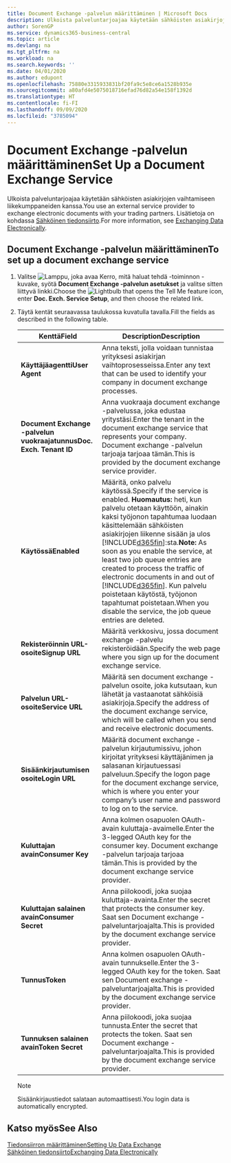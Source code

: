 ```yaml
---
title: Document Exchange -palvelun määrittäminen | Microsoft Docs
description: Ulkoista palveluntarjoajaa käytetään sähköisten asiakirjojen vaihtamiseen liikekumppaneiden kanssa.
author: SorenGP
ms.service: dynamics365-business-central
ms.topic: article
ms.devlang: na
ms.tgt_pltfrm: na
ms.workload: na
ms.search.keywords: ''
ms.date: 04/01/2020
ms.author: edupont
ms.openlocfilehash: 75880e3315933831bf20fa9c5e8ce6a1528b935e
ms.sourcegitcommit: a80afd4e5075018716efad76d82a54e158f1392d
ms.translationtype: HT
ms.contentlocale: fi-FI
ms.lasthandoff: 09/09/2020
ms.locfileid: "3785094"
---
```

# <a name="set-up-a-document-exchange-service"></a><span data-ttu-id="1d205-103">Document Exchange -palvelun määrittäminen</span><span class="sxs-lookup"><span data-stu-id="1d205-103">Set Up a Document Exchange Service</span></span>
<span data-ttu-id="1d205-104">Ulkoista palveluntarjoajaa käytetään sähköisten asiakirjojen vaihtamiseen liikekumppaneiden kanssa.</span><span class="sxs-lookup"><span data-stu-id="1d205-104">You use an external service provider to exchange electronic documents with your trading partners.</span></span> <span data-ttu-id="1d205-105">Lisätietoja on kohdassa [Sähköinen tiedonsiirto](across-data-exchange.md).</span><span class="sxs-lookup"><span data-stu-id="1d205-105">For more information, see [Exchanging Data Electronically](across-data-exchange.md).</span></span>  

## <a name="to-set-up-a-document-exchange-service"></a><span data-ttu-id="1d205-106">Document Exchange -palvelun määrittäminen</span><span class="sxs-lookup"><span data-stu-id="1d205-106">To set up a document exchange service</span></span>  
1. <span data-ttu-id="1d205-107">Valitse ![Lamppu, joka avaa Kerro, mitä haluat tehdä -toiminnon](media/ui-search/search_small.png "Kerro, mitä haluat tehdä") -kuvake, syötä **Document Exchange -palvelun asetukset** ja valitse sitten liittyvä linkki.</span><span class="sxs-lookup"><span data-stu-id="1d205-107">Choose the ![Lightbulb that opens the Tell Me feature](media/ui-search/search_small.png "Tell me what you want to do") icon, enter **Doc. Exch. Service Setup**, and then choose the related link.</span></span>  
2. <span data-ttu-id="1d205-108">Täytä kentät seuraavassa taulukossa kuvatulla tavalla.</span><span class="sxs-lookup"><span data-stu-id="1d205-108">Fill the fields as described in the following table.</span></span>  

    |<span data-ttu-id="1d205-109">Kenttä</span><span class="sxs-lookup"><span data-stu-id="1d205-109">Field</span></span>|<span data-ttu-id="1d205-110">Description</span><span class="sxs-lookup"><span data-stu-id="1d205-110">Description</span></span>|  
    |---------------------------------|---------------------------------------|  
    |<span data-ttu-id="1d205-111">**Käyttäjäagentti**</span><span class="sxs-lookup"><span data-stu-id="1d205-111">**User Agent**</span></span>|<span data-ttu-id="1d205-112">Anna teksti, jolla voidaan tunnistaa yrityksesi asiakirjan vaihtoprosesseissa.</span><span class="sxs-lookup"><span data-stu-id="1d205-112">Enter any text that can be used to identify your company in document exchange processes.</span></span>|  
    |<span data-ttu-id="1d205-113">**Document Exchange -palvelun vuokraajatunnus**</span><span class="sxs-lookup"><span data-stu-id="1d205-113">**Doc. Exch. Tenant ID**</span></span>|<span data-ttu-id="1d205-114">Anna vuokraaja document exchange -palvelussa, joka edustaa yritystäsi.</span><span class="sxs-lookup"><span data-stu-id="1d205-114">Enter the tenant in the document exchange service that represents your company.</span></span> <span data-ttu-id="1d205-115">Document exchange -palvelun tarjoaja tarjoaa tämän.</span><span class="sxs-lookup"><span data-stu-id="1d205-115">This is provided by the document exchange service provider.</span></span>|  
    |<span data-ttu-id="1d205-116">**Käytössä**</span><span class="sxs-lookup"><span data-stu-id="1d205-116">**Enabled**</span></span>|<span data-ttu-id="1d205-117">Määritä, onko palvelu käytössä.</span><span class="sxs-lookup"><span data-stu-id="1d205-117">Specify if the service is enabled.</span></span> <span data-ttu-id="1d205-118">**Huomautus:** heti, kun palvelu otetaan käyttöön, ainakin kaksi työjonon tapahtumaa luodaan käsittelemään sähköisten asiakirjojen liikenne sisään ja ulos [!INCLUDE[d365fin](includes/d365fin_md.md)]:sta.</span><span class="sxs-lookup"><span data-stu-id="1d205-118">**Note:**  As soon as you enable the service, at least two job queue entries are created to process the traffic of electronic documents in and out of [!INCLUDE[d365fin](includes/d365fin_md.md)].</span></span> <span data-ttu-id="1d205-119">Kun palvelu poistetaan käytöstä, työjonon tapahtumat poistetaan.</span><span class="sxs-lookup"><span data-stu-id="1d205-119">When you disable the service, the job queue entries are deleted.</span></span>|  
    |<span data-ttu-id="1d205-120">**Rekisteröinnin URL-osoite**</span><span class="sxs-lookup"><span data-stu-id="1d205-120">**Signup URL**</span></span>|<span data-ttu-id="1d205-121">Määritä verkkosivu, jossa document exchange -palvelu rekisteröidään.</span><span class="sxs-lookup"><span data-stu-id="1d205-121">Specify the web page where you sign up for the document exchange service.</span></span>|  
    |<span data-ttu-id="1d205-122">**Palvelun URL-osoite**</span><span class="sxs-lookup"><span data-stu-id="1d205-122">**Service URL**</span></span>|<span data-ttu-id="1d205-123">Määritä sen document exchange -palvelun osoite, joka kutsutaan, kun lähetät ja vastaanotat sähköisiä asiakirjoja.</span><span class="sxs-lookup"><span data-stu-id="1d205-123">Specify the address of the document exchange service, which will be called when you send and receive electronic documents.</span></span>|  
    |<span data-ttu-id="1d205-124">**Sisäänkirjautumisen osoite**</span><span class="sxs-lookup"><span data-stu-id="1d205-124">**Login URL**</span></span>|<span data-ttu-id="1d205-125">Määritä document exchange -palvelun kirjautumissivu, johon kirjoitat yrityksesi käyttäjänimen ja salasanan kirjautuessasi palveluun.</span><span class="sxs-lookup"><span data-stu-id="1d205-125">Specify the logon page for the document exchange service, which is where you enter your company’s user name and password to log on to the service.</span></span>|  
    |<span data-ttu-id="1d205-126">**Kuluttajan avain**</span><span class="sxs-lookup"><span data-stu-id="1d205-126">**Consumer Key**</span></span>|<span data-ttu-id="1d205-127">Anna kolmen osapuolen OAuth-avain kuluttaja-avaimelle.</span><span class="sxs-lookup"><span data-stu-id="1d205-127">Enter the 3-legged OAuth key for the consumer key.</span></span> <span data-ttu-id="1d205-128">Document exchange -palvelun tarjoaja tarjoaa tämän.</span><span class="sxs-lookup"><span data-stu-id="1d205-128">This is provided by the document exchange service provider.</span></span>|  
    |<span data-ttu-id="1d205-129">**Kuluttajan salainen avain**</span><span class="sxs-lookup"><span data-stu-id="1d205-129">**Consumer Secret**</span></span>|<span data-ttu-id="1d205-130">Anna piilokoodi, joka suojaa kuluttaja-avainta.</span><span class="sxs-lookup"><span data-stu-id="1d205-130">Enter the secret that protects the consumer key.</span></span> <span data-ttu-id="1d205-131">Saat sen Document exchange -palveluntarjoajalta.</span><span class="sxs-lookup"><span data-stu-id="1d205-131">This is provided by the document exchange service provider.</span></span>|  
    |<span data-ttu-id="1d205-132">**Tunnus**</span><span class="sxs-lookup"><span data-stu-id="1d205-132">**Token**</span></span>|<span data-ttu-id="1d205-133">Anna kolmen osapuolen OAuth-avain tunnukselle.</span><span class="sxs-lookup"><span data-stu-id="1d205-133">Enter the 3-legged OAuth key for the token.</span></span> <span data-ttu-id="1d205-134">Saat sen Document exchange -palveluntarjoajalta.</span><span class="sxs-lookup"><span data-stu-id="1d205-134">This is provided by the document exchange service provider.</span></span>|  
    |<span data-ttu-id="1d205-135">**Tunnuksen salainen avain**</span><span class="sxs-lookup"><span data-stu-id="1d205-135">**Token Secret**</span></span>|<span data-ttu-id="1d205-136">Anna piilokoodi, joka suojaa tunnusta.</span><span class="sxs-lookup"><span data-stu-id="1d205-136">Enter the secret that protects the token.</span></span> <span data-ttu-id="1d205-137">Saat sen Document exchange -palveluntarjoajalta.</span><span class="sxs-lookup"><span data-stu-id="1d205-137">This is provided by the document exchange service provider.</span></span>|  

    > [!NOTE]  
    > <span data-ttu-id="1d205-138">Sisäänkirjaustiedot salataan automaattisesti.</span><span class="sxs-lookup"><span data-stu-id="1d205-138">You login data is automatically encrypted.</span></span>

## <a name="see-also"></a><span data-ttu-id="1d205-139">Katso myös</span><span class="sxs-lookup"><span data-stu-id="1d205-139">See Also</span></span>  
[<span data-ttu-id="1d205-140">Tiedonsiirron määrittäminen</span><span class="sxs-lookup"><span data-stu-id="1d205-140">Setting Up Data Exchange</span></span>](across-set-up-data-exchange.md)  
[<span data-ttu-id="1d205-141">Sähköinen tiedonsiirto</span><span class="sxs-lookup"><span data-stu-id="1d205-141">Exchanging Data Electronically</span></span>](across-data-exchange.md)
